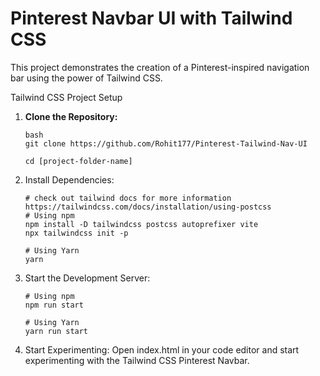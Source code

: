 # Pinterest Navbar UI with Tailwind CSS

This project demonstrates the creation of a Pinterest-inspired navigation bar using the power of Tailwind CSS.

Tailwind CSS Project Setup

1. **Clone the Repository:**
   ```
   bash
   git clone https://github.com/Rohit177/Pinterest-Tailwind-Nav-UI

   cd [project-folder-name]
   ```

3. Install Dependencies:
   ```
   # check out tailwind docs for more information https://tailwindcss.com/docs/installation/using-postcss
   # Using npm
   npm install -D tailwindcss postcss autoprefixer vite
   npx tailwindcss init -p
   
   # Using Yarn
   yarn
   ```

3. Start the Development Server:
   ```
   # Using npm
   npm run start
   
   # Using Yarn
   yarn run start
   ```

4. Start Experimenting:
   Open index.html in your code editor and start experimenting with the Tailwind CSS Pinterest Navbar.

